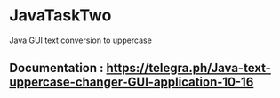 # JavaTaskTwo
Java GUI text conversion to uppercase
## Documentation : https://telegra.ph/Java-text-uppercase-changer-GUI-application-10-16
